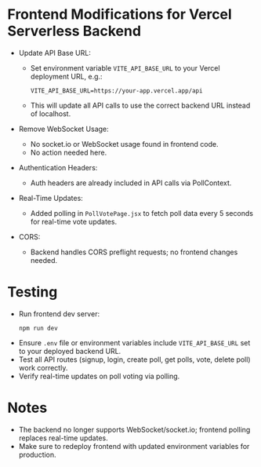 # Frontend Modifications for Vercel Serverless Backend

- Update API Base URL:
  - Set environment variable `VITE_API_BASE_URL` to your Vercel deployment URL, e.g.:
    ```
    VITE_API_BASE_URL=https://your-app.vercel.app/api
    ```
  - This will update all API calls to use the correct backend URL instead of localhost.

- Remove WebSocket Usage:
  - No socket.io or WebSocket usage found in frontend code.
  - No action needed here.

- Authentication Headers:
  - Auth headers are already included in API calls via PollContext.

- Real-Time Updates:
  - Added polling in `PollVotePage.jsx` to fetch poll data every 5 seconds for real-time vote updates.

- CORS:
  - Backend handles CORS preflight requests; no frontend changes needed.

# Testing

- Run frontend dev server:
  ```
  npm run dev
  ```
- Ensure `.env` file or environment variables include `VITE_API_BASE_URL` set to your deployed backend URL.
- Test all API routes (signup, login, create poll, get polls, vote, delete poll) work correctly.
- Verify real-time updates on poll voting via polling.

# Notes

- The backend no longer supports WebSocket/socket.io; frontend polling replaces real-time updates.
- Make sure to redeploy frontend with updated environment variables for production.
